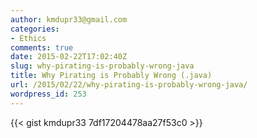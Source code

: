 ```yaml
---
author: kmdupr33@gmail.com
categories:
- Ethics
comments: true
date: 2015-02-22T17:02:40Z
slug: why-pirating-is-probably-wrong-java
title: Why Pirating is Probably Wrong (.java)
url: /2015/02/22/why-pirating-is-probably-wrong-java/
wordpress_id: 253
---
```


{{< gist kmdupr33 7df17204478aa27f53c0 >}}
